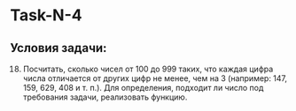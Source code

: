 # Task-N-4  
## Условия задачи:  
18.	Посчитать, сколько чисел от 100 до 999 таких, что каждая цифра числа отличается от других цифр не менее, чем на 3 (например: 147, 159, 629, 408 и т. п.). Для определения, подходит ли число под требования задачи, реализовать функцию.
    
